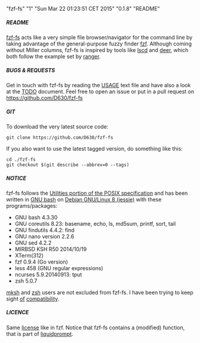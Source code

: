 "fzf-fs" "1" "Sun Mar 22 01:23:51 CET 2015" "0.1.8" "README"

##### README

[fzf-fs](https://github.com/D630/fzf-fs) acts like a very simple file browser/navigator for the command line by taking advantage of the general-purpose fuzzy finder [fzf](https://github.com/junegunn/fzf). Although coming without Miller columns, fzf-fs is inspired by tools like [lscd](https://github.com/hut/lscd) and [deer](https://github.com/vifon/deer), which both follow the example set by [ranger](https://github.com/hut/ranger).

##### BUGS & REQUESTS

Get in touch with fzf-fs by reading the [USAGE](../master/doc/USAGE.md) text file and have also a look at the [TODO](../master/doc/TODO.md) document. Feel free to open an issue or put in a pull request on https://github.com/D630/fzf-fs

##### GIT

To download the very latest source code:

```
git clone https://github.com/D630/fzf-fs
```

If you also want to use the latest tagged version, do something like this:

```
cd ./fzf-fs
git checkout $(git describe --abbrev=0 --tags)
```

##### NOTICE

fzf-fs follows the [Utilities portion of the POSIX specification](http://pubs.opengroup.org/stage7tc1/utilities/V3_chap04.html#tag_20) and has been written in [GNU bash](http://www.gnu.org/software/bash/) on [Debian GNU/Linux 8 (jessie)](http://pubs.opengroup.org/stage7tc1/utilities/V3_chap04.html#tag_20) with these programs/packages:

- GNU bash 4.3.30
- GNU coreutils 8.23: basename, echo, ls, md5sum, printf, sort, tail
- GNU findutils 4.4.2: find
- GNU nano version 2.2.6
- GNU sed 4.2.2
- MIRBSD KSH R50 2014/10/19
- XTerm(312)
- fzf 0.9.4 (Go version)
- less 458 (GNU regular expressions)
- ncurses 5.9.20140913: tput
- zsh 5.0.7

[mksh](https://www.mirbsd.org/mksh.htm) and [zsh](http://www.zsh.org/) users are not excluded from fzf-fs. I have been trying to keep sight [of](https://github.com/D630/fzf-fs/issues/3) [compatibility](https://github.com/D630/fzf-fs/issues/4).

##### LICENCE

Same [license](https://github.com/junegunn/fzf#license) like in fzf. Notice that fzf-fs contains a (modified) function, that is part of [liquidprompt](https://github.com/nojhan/liquidprompt/blob/master/liquidprompt).
